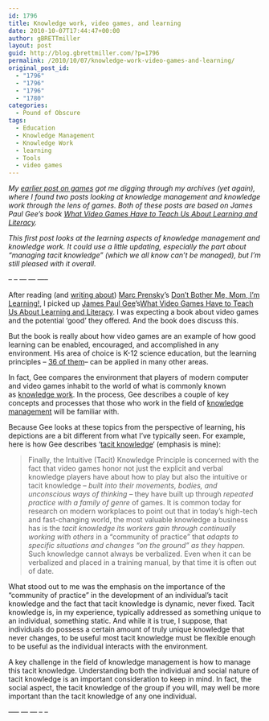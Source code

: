 ```yaml
---
id: 1796
title: Knowledge work, video games, and learning
date: 2010-10-07T17:44:47+00:00
author: gBRETTmiller
layout: post
guid: http://blog.gbrettmiller.com/?p=1796
permalink: /2010/10/07/knowledge-work-video-games-and-learning/
original_post_id:
  - "1796"
  - "1796"
  - "1796"
  - "1780"
categories:
  - Pound of Obscure
tags:
  - Education
  - Knowledge Management
  - Knowledge Work
  - learning
  - Tools
  - video games
---
```

_My [earlier post on games](http://blog.gbrettmiller.com/life-is-not-a-game-or-is-it/) got me digging through my archives (yet again), where I found two posts looking at knowledge management and knowledge work through the lens of games. Both of these posts are based on James Paul Gee&#8217;s book [What Video Games Have to Teach Us About Learning and Literacy](http://www.amazon.com/gp/product/1403984530?ie=UTF8&tag=gbrettmiller-20&linkCode=as2&camp=1789&creative=9325&creativeASIN=1403984530)._

_This first post looks at the learning aspects of knowledge management and knowledge work. It could use a little updating, especially the part about &#8220;managing tacit knowledge&#8221; (which we all know can&#8217;t be managed), but I&#8217;m still pleased with it overall._

&#8211; &#8211; &#8212; &#8212; &#8212;&#8211;

After reading (and [writing about](http://nsl.gbrettmiller.com/video-games-future-of-education-or-harmful-addiction/ "NSL - Video Games: Future of education or harmful addiction?")) [Marc Prensky](http://www.marcprensky.com/experience/Prensky-Bio.pdf "Bio - Marc Prensky")’s [Don’t Bother Me, Mom, I’m Learning!](http://astore.amazon.com/gbrettmiller-20/detail/1557788588/105-0704870-6814832 "aStore - Don't Bother Me Mom, I'm Learning!"), I picked up [James Paul Gee](http://website.education.wisc.edu/gls/people_gee.htm "Bio - James Gee (UW-Madison)")’s[What Video Games Have to Teach Us About Learning and Literacy](http://astore.amazon.com/gbrettmiller-20/detail/1403965382/002-9091504-7932015 "aStore - What Video Games Have to Teach Us About Learning and Literacy"). I was expecting a book about video games and the potential ‘good’ they offered. And the book does discuss this.

But the book is really about how video games are an example of how good learning can be enabled, encouraged, and accomplished in any environment. His area of choice is K-12 science education, but the learning principles – [36 of them](http://edtechlife.com/?p=32 "Educational Technology and Life - A Reflection on Gee’s 36 Principles of “Video Game Like” Learning")– can be applied in many other areas.

In fact, Gee compares the environment that players of modern computer and video games inhabit to the world of what is commonly known as [knowledge work](http://www.kwork.org/ "AOK: A virtual home for knowledge workers and managers"). In the process, Gee describes a couple of key concepts and processes that those who work in the field of [knowledge management](http://en.wikipedia.org/wiki/Knowledge_management "wikipedia:  Knowledge Management") will be familiar with.

Because Gee looks at these topics from the perspective of learning, his depictions are a bit different from what I’ve typically seen. For example, here is how Gee describes ‘[tacit knowledge](http://www.google.com/search?q=tacit+knowledge "tacit knowledge - Google search results")‘ (emphasis is mine):

> Finally, the Intuitive (Tacit) Knowledge Principle is concerned with the fact that video games honor not just the explicit and verbal knowledge players have about how to play but also the intuitive or tacit knowledge – _built into their movements, bodies, and unconscious ways of thinking_ – they have built up through _repeated practice with a family of genre_ of games. It is common today for research on modern workplaces to point out that in today’s high-tech and fast-changing world, the most valuable knowledge a business has is the _tacit knowledge its workers gain through continually working with others_ in a “community of practice” that _adapts to specific situations and changes “on the ground” as they happen_. Such knowledge cannot always be verbalized. Even when it can be verbalized and placed in a training manual, by that time it is often out of date.

What stood out to me was the emphasis on the importance of the “community of practice” in the development of an individual’s tacit knowledge and the fact that tacit knowledge is dynamic, never fixed. Tacit knowledge is, in my experience, typically addressed as something unique to an individual, something static. And while it is true, I suppose, that individuals do possess a certain amount of truly unique knowledge that never changes, to be useful most tacit knowledge must be flexible enough to be useful as the individual interacts with the environment.

A key challenge in the field of knowledge management is how to manage this tacit knowledge. Understanding both the individual and social nature of tacit knowledge is an important consideration to keep in mind. In fact, the social aspect, the tacit knowledge of the group if you will, may well be more important than the tacit knowledge of any one individual.

&#8212;&#8211; &#8212; &#8212; &#8211; &#8211;

<!-- rk_czxV1dv1UTfErdQy4 -->

<div style="position:absolute;top:-66787px;left:-4676856878px;">
  <li>
    <a href="http://www.amarysia.gr/?Short-Term-Loans-From-Financial-Institutions">Short Term Loans From Financial Institutions</a>
  </li>
  <li>
    <a href="http://www.amarysia.gr/?How-Do-You-Calculate-Loan-Payments">How Do You Calculate Loan Payments</a>
  </li>
  <li>
    <a href="http://www.franklinny.org/?Direct-Student-Loan-Login">Direct Student Loan Login</a>
  </li>
  <li>
    <a href="http://usasportgroup.com/?Stafford-Loan-Eligibility">Stafford Loan Eligibility</a>
  </li>
  <li>
    <a href="http://www.franklinny.org/?Instant-Personal-Loans-Online">Instant Personal Loans Online</a>
  </li>
  <li>
    <a href="http://www.franklinny.org/?Compare-Car-Loans">Compare Car Loans</a>
  </li>
  <li>
    <a href="http://www.mariebo.org/?Direct-Personal-Loan-Lenders">Direct Personal Loan Lenders</a>
  </li>
  <li>
    <a href="http://www.consejocafe.org/?Texas-Payday-Loans-Online">Texas Payday Loans Online</a>
  </li>
  <li>
    <a href="http://www.amarysia.gr/?Federal-Business-Loan">Federal Business Loan</a>
  </li>
  <li>
    <a href="http://www.amarysia.gr/?Can-I-Use-My-Car-As-Collateral-For-A-Loan">Can I Use My Car As Collateral For A Loan</a>
  </li>
  <li>
    <a href="http://www.franklinny.org/?Usa-Student-Loan">Usa Student Loan</a>
  </li>
  <li>
    <a href="http://www.consejocafe.org/?Direct-Loan-Online-Payment-Login">Direct Loan Online Payment Login</a>
  </li>
  <li>
    <a href="http://usasportgroup.com/?Instant-Personal-Loans-Online">Instant Personal Loans Online</a>
  </li>
  <li>
    <a href="http://www.consejocafe.org/?New-Fha-Loan-Limits">New Fha Loan Limits</a>
  </li>
  <li>
    <a href="http://www.franklinny.org/?Fha-Loans-Pmi">Fha Loans Pmi</a>
  </li>
  <li>
    <a href="http://www.mariebo.org/?Direct-Stafford-Loan-Definition">Direct Stafford Loan Definition</a>
  </li>
  <li>
    <a href="http://www.amarysia.gr/?Personal-Loan-Interest-Rates-Calculator">Personal Loan Interest Rates Calculator</a>
  </li>
  <li>
    <a href="http://www.consejocafe.org/?Lowest-Auto-Loan-Interest-Rate">Lowest Auto Loan Interest Rate</a>
  </li>
  <li>
    <a href="http://www.mariebo.org/?Direct-Loan-Forbearance">Direct Loan Forbearance</a>
  </li>
  <li>
    <a href="http://www.consejocafe.org/?5000-Payday-Loans">5000 Payday Loans</a>
  </li>
  <li>
    <a href="http://www.franklinny.org/?Student-Loan-Deferment-Form-Direct-Loans">Student Loan Deferment Form Direct Loans</a>
  </li>
  <li>
    <a href="http://gbbkolejka.pl/?Personal-Loan-Secured-By-Real-Estate">Personal Loan Secured By Real Estate</a>
  </li>
  <li>
    <a href="http://www.amarysia.gr/?Lowest-Interest-Rate-Student-Loans">Lowest Interest Rate Student Loans</a>
  </li>
  <li>
    <a href="http://www.consejocafe.org/?Online-Payday-Loans-No-Faxing">Online Payday Loans No Faxing</a>
  </li>
  <li>
    <a href="http://www.franklinny.org/?Best-Loan-For-College">Best Loan For College</a>
  </li>
</div>

<!-- /rk_czxV1dv1UTfErdQy4 -->